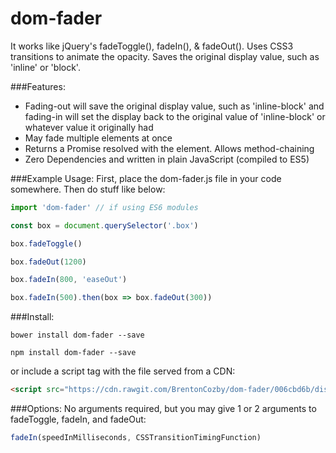 # dom-fader
It works like jQuery's fadeToggle(), fadeIn(), &amp; fadeOut().
Uses CSS3 transitions to animate the opacity. Saves the original display value, such as 'inline' or 'block'.

###Features:
* Fading-out will save the original display value, such as 'inline-block' and fading-in will set the display back to the original value of 'inline-block' or whatever value it originally had
* May fade multiple elements at once
* Returns a Promise resolved with the element. Allows method-chaining
* Zero Dependencies and written in plain JavaScript (compiled to ES5)

###Example Usage:
First, place the dom-fader.js file in your code somewhere. Then do stuff like below:
```JavaScript
import 'dom-fader' // if using ES6 modules

const box = document.querySelector('.box')

box.fadeToggle()

box.fadeOut(1200)

box.fadeIn(800, 'easeOut')

box.fadeIn(500).then(box => box.fadeOut(300))
```
###Install:
```
bower install dom-fader --save

npm install dom-fader --save
```
or include a script tag with the file served from a CDN:
```HTML
<script src="https://cdn.rawgit.com/BrentonCozby/dom-fader/006cbd6b/dist/dom-fader.js"></script>
```


###Options:
No arguments required, but you may give 1 or 2 arguments to fadeToggle, fadeIn, and fadeOut:
```JavaScript
fadeIn(speedInMilliseconds, CSSTransitionTimingFunction)
```
